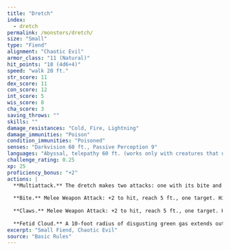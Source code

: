 ```yaml
---
title: "Dretch"
index:
  - dretch
permalink: /monsters/dretch/
size: "Small"
type: "Fiend"
alignment: "Chaotic Evil"
armor_class: "11 (Natural)"
hit_points: "18 (4d6+4)"
speed: "walk 20 ft."
str_score: 11
dex_score: 11
con_score: 12
int_score: 5
wis_score: 8
cha_score: 3
saving_throws: ""
skills: ""
damage_resistances: "Cold, Fire, Lightning"
damage_immunities: "Poison"
condition_immunities: "Poisoned"
senses: "Darkvision 60 ft., Passive Perception 9"
languages: "Abyssal, telepathy 60 ft. (works only with creatures that understand Abyssal)"
challenge_rating: 0.25
xp: 25
proficiency_bonus: "+2"
actions: |
  **Multiattack.** The dretch makes two attacks: one with its bite and one with its claws.
  
  **Bite.** Melee Weapon Attack: +2 to hit, reach 5 ft., one target. Hit: 3 (1d6) piercing damage.
  
  **Claws.** Melee Weapon Attack: +2 to hit, reach 5 ft., one target. Hit: 5 (2d4) slashing damage.
  
  **Fetid Cloud.** A 10-foot radius of disgusting green gas extends out from the dretch. The gas spreads around corners, and its area is lightly obscured. It lasts for 1 minute or until a strong wind disperses it. Any creature that starts its turn in that area must succeed on a DC 11 Constitution saving throw or be poisoned until the start of its next turn. While poisoned in this way, the target can take either an action or a bonus action on its turn, not both, and can't take reactions.
excerpt: "Small Fiend, Chaotic Evil"
source: "Basic Rules"
---
```

